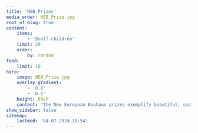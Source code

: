 ```yaml
---
title: 'NEB Prizes'
media_order: NEB_Prize.jpg
root_of_blog: true
content:
    items:
        - '@self.children'
    limit: 20
    order:
        by: random
feed:
    limit: 10
hero:
    image: NEB_Prize.jpg
    overlay_gradient:
        - '0.8'
        - '0.1'
    height: 60vh
    content: 'The New European Bauhaus prizes exemplify beautiful, sustainable, and inclusive real-life projects and encourage the younger generation to develop new concepts and ideas.'
show_sidebar: false
sitemap:
    lastmod: '04-07-2024 18:54'
---
```



